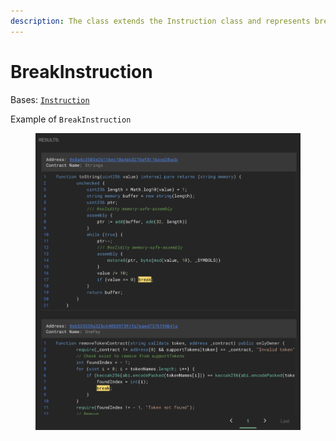 ```yaml
---
description: The class extends the Instruction class and represents break instruction.
---
```


# BreakInstruction

Bases: [`Instruction`](./)

Example of `BreakInstruction`

<figure><img src="../../.gitbook/assets/image (2) (1) (1) (1).png" alt=""><figcaption></figcaption></figure>
